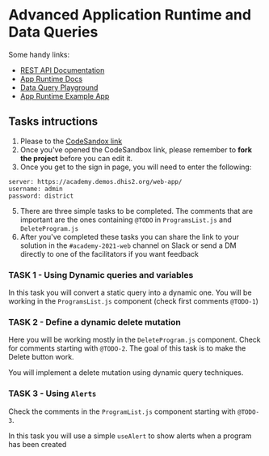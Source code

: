 # Advanced Application Runtime and Data Queries

Some handy links:

- [REST API Documentation](https://docs.dhis2.org/2.34/en/dhis2_developer_manual/web-api.html)
- [App Runtime Docs](https://runtime.dhis2.nu)
- [Data Query Playground](https://runtime.dhis2.nu/playground)
- [App Runtime Example App](https://github.com/dhis2/app-runtime/tree/master/examples/cra)

## Tasks intructions 

1. Please to the [CodeSandox link](https://codesandbox.io/s/reverent-sea-e76wv)
2. Once you've opened the CodeSandbox link, please remember to **fork the project** before you can edit it.
3. Once you get to the sign in page, you will need to enter the following:

```
server: https://academy.demos.dhis2.org/web-app/
username: admin
password: district
```
5. There are three simple tasks to be completed. The comments that are important are the ones containing `@TODO` in `ProgramsList.js` and `DeleteProgram.js` 
6. After you've completed these tasks you can share the link to your solution in the `#academy-2021-web` channel on Slack or send a DM directly to one of the facilitators if you want feedback

### TASK 1 - Using Dynamic queries and variables 

In this task you will convert a static query into a dynamic one. You will be working in the `ProgramsList.js` component (check first comments `@TODO-1`)

### TASK 2 - Define a dynamic delete mutation  

Here you will be working mostly in the `DeleteProgram.js` component. Check for comments starting with `@TODO-2`. The goal of this task is to make the Delete button work. 

You will implement a delete mutation using dynamic query techniques. 

### TASK 3 - Using `Alerts` 

Check the comments in the `ProgramList.js` component starting with `@TODO-3`. 

In this task you will use a simple `useAlert` to show alerts when a program has been created 



